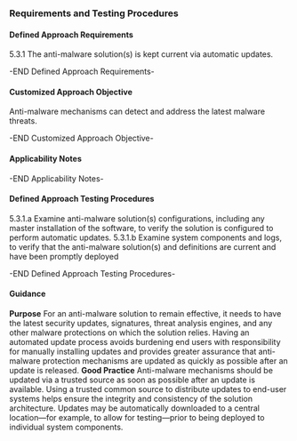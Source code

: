 ### Requirements and Testing Procedures

#### Defined Approach Requirements
5.3.1 The anti-malware solution(s) is kept current via automatic updates.

-END Defined Approach Requirements- 
#### Customized Approach Objective
Anti-malware mechanisms can detect and address the latest malware threats.

-END Customized Approach Objective- 
#### Applicability Notes



-END Applicability Notes- 
#### Defined Approach Testing Procedures
5.3.1.a Examine anti-malware solution(s) configurations, including any master installation of the software, to verify the solution is configured to perform automatic updates.
5.3.1.b Examine system components and logs, to verify that the anti-malware solution(s) and definitions are current and have been promptly deployed

-END Defined Approach Testing Procedures- 
#### Guidance
**Purpose**
For an anti-malware solution to remain effective, it needs to have the latest security updates, signatures, threat analysis engines, and any other malware protections on which the solution relies.
Having an automated update process avoids burdening end users with responsibility for manually installing updates and provides greater assurance that anti-malware protection mechanisms are updated as quickly as possible after an update is released.
**Good Practice**
Anti-malware mechanisms should be updated via a trusted source as soon as possible after an update is available. Using a trusted common source to distribute updates to end-user systems helps ensure the integrity and consistency of the solution architecture.
Updates may be automatically downloaded to a central location—for example, to allow for testing—prior to being deployed to individual system components.